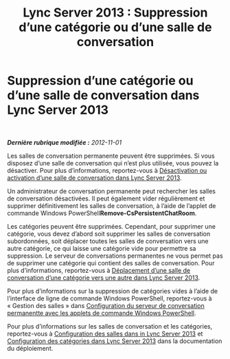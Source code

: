 ﻿---
title: 'Lync Server 2013 : Suppression d’une catégorie ou d’une salle de conversation'
TOCTitle: Suppression d’une catégorie ou d’une salle de conversation
ms:assetid: adccb869-0015-4eba-ac73-718bac7843b5
ms:mtpsurl: https://technet.microsoft.com/fr-fr/library/JJ215881(v=OCS.15)
ms:contentKeyID: 49298538
ms.date: 05/20/2016
mtps_version: v=OCS.15
ms.translationtype: HT
---

# Suppression d’une catégorie ou d’une salle de conversation dans Lync Server 2013

 

_**Dernière rubrique modifiée :** 2012-11-01_

Les salles de conversation permanente peuvent être supprimées. Si vous disposez d’une salle de conversation qui n’est plus utilisée, vous pouvez la désactiver. Pour plus d’informations, reportez-vous à [Désactivation ou activation d’une salle de conversation dans Lync Server 2013](lync-server-2013-disabling-or-enabling-a-chat-room.md).

Un administrateur de conversation permanente peut rechercher les salles de conversation désactivées. Il peut également vider régulièrement et supprimer définitivement les salles de conversation, à l’aide de l’applet de commande Windows PowerShell**Remove-CsPersistentChatRoom**.

Les catégories peuvent être supprimées. Cependant, pour supprimer une catégorie, vous devez d’abord soit supprimer les salles de conversation subordonnées, soit déplacer toutes les salles de conversation vers une autre catégorie, ce qui laisse une catégorie vide pour permettre sa suppression. Le serveur de conversations permanentes ne vous permet pas de supprimer une catégorie qui contient des salles de conversation. Pour plus d’informations, reportez-vous à [Déplacement d’une salle de conversation d’une catégorie vers une autre dans Lync Server 2013](lync-server-2013-moving-a-chat-room-from-one-category-to-another.md).

Pour plus d’informations sur la suppression de catégories vides à l’aide de l’interface de ligne de commande Windows PowerShell, reportez-vous à « Gestion des salles » dans [Configuration du serveur de conversation permanentte avec les applets de commande Windows PowerShell](configuring-persistent-chat-server-by-using-windows-powershell-cmdlets.md).

Pour plus d’informations sur les salles de conversation et les catégories, reportez-vous à [Configuration des salles dans in Lync Server 2013](lync-server-2013-configure-rooms.md) et [Configuration des catégories dans Lync Server 2013](lync-server-2013-configure-categories.md) dans la documentation du déploiement.

